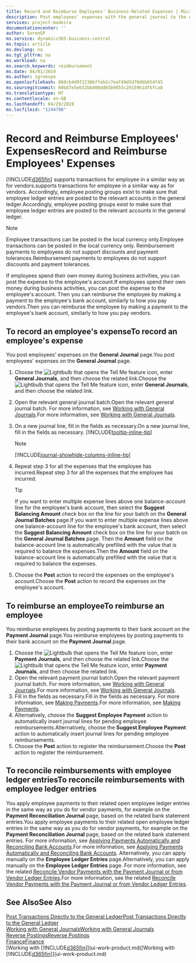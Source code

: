 ```yaml
---
title: Record and Reimburse Employees' Business-Related Expenses | Microsoft Docs
description: Post employees' expenses with the general journal to the employee's account and later post a payment to the employee's bank account to reimburse for the business-related expense.
services: project-madeira
documentationcenter: ''
author: SorenGP
ms.service: dynamics365-business-central
ms.topic: article
ms.devlang: na
ms.tgt_pltfrm: na
ms.workload: na
ms.search.keywords: reimbursement
ms.date: 04/01/2019
ms.author: sgroespe
ms.openlocfilehash: 660cb4d9f2238bffeb1c7eaf49d5d70dbb654f45
ms.sourcegitcommit: 60b87e5eb32bb408dd65b9855c29159b1dfbfca8
ms.translationtype: HT
ms.contentlocale: en-GB
ms.lasthandoff: 04/29/2019
ms.locfileid: "1244798"
---
```

# <a name="record-and-reimburse-employees-expenses"></a><span data-ttu-id="89173-103">Record and Reimburse Employees' Expenses</span><span class="sxs-lookup"><span data-stu-id="89173-103">Record and Reimburse Employees' Expenses</span></span>
[!INCLUDE[d365fin](includes/d365fin_md.md)] <span data-ttu-id="89173-104">supports transactions for employee in a similar way as for vendors.</span><span class="sxs-lookup"><span data-stu-id="89173-104">supports transactions for employee in a similar way as for vendors.</span></span> <span data-ttu-id="89173-105">Accordingly, employee posting groups exist to make sure that employee ledger entries are posted to the relevant accounts in the general ledger.</span><span class="sxs-lookup"><span data-stu-id="89173-105">Accordingly, employee posting groups exist to make sure that employee ledger entries are posted to the relevant accounts in the general ledger.</span></span>

> [!NOTE]  
> <span data-ttu-id="89173-106">Employee transactions can be posted in the local currency only.</span><span class="sxs-lookup"><span data-stu-id="89173-106">Employee transactions can be posted in the local currency only.</span></span> <span data-ttu-id="89173-107">Reimbursement payments to employees do not support discounts and payment tolerances.</span><span class="sxs-lookup"><span data-stu-id="89173-107">Reimbursement payments to employees do not support discounts and payment tolerances.</span></span>

<span data-ttu-id="89173-108">If employees spend their own money during business activities, you can post the expense to the employee's account.</span><span class="sxs-lookup"><span data-stu-id="89173-108">If employees spend their own money during business activities, you can post the expense to the employee's account.</span></span> <span data-ttu-id="89173-109">Then you can reimburse the employee by making a payment to the employee's bank account, similarly to how you pay vendors.</span><span class="sxs-lookup"><span data-stu-id="89173-109">Then you can reimburse the employee by making a payment to the employee's bank account, similarly to how you pay vendors.</span></span>

## <a name="to-record-an-employees-expense"></a><span data-ttu-id="89173-110">To record an employee's expense</span><span class="sxs-lookup"><span data-stu-id="89173-110">To record an employee's expense</span></span>
<span data-ttu-id="89173-111">You post employees' expenses on the **General Journal** page.</span><span class="sxs-lookup"><span data-stu-id="89173-111">You post employees' expenses on the **General Journal** page.</span></span>
1. <span data-ttu-id="89173-112">Choose the ![Lightbulb that opens the Tell Me feature](media/ui-search/search_small.png "Tell me what you want to do") icon, enter **General Journals**, and then choose the related link.</span><span class="sxs-lookup"><span data-stu-id="89173-112">Choose the ![Lightbulb that opens the Tell Me feature](media/ui-search/search_small.png "Tell me what you want to do") icon, enter **General Journals**, and then choose the related link.</span></span>
2. <span data-ttu-id="89173-113">Open the relevant general journal batch.</span><span class="sxs-lookup"><span data-stu-id="89173-113">Open the relevant general journal batch.</span></span> <span data-ttu-id="89173-114">For more information, see [Working with General Journals](ui-work-general-journals.md).</span><span class="sxs-lookup"><span data-stu-id="89173-114">For more information, see [Working with General Journals](ui-work-general-journals.md).</span></span>
3. <span data-ttu-id="89173-115">On a new journal line, fill in the fields as necessary.</span><span class="sxs-lookup"><span data-stu-id="89173-115">On a new journal line, fill in the fields as necessary.</span></span> [!INCLUDE[tooltip-inline-tip](includes/tooltip-inline-tip_md.md)]    

    > [!NOTE]
    > [!INCLUDE[journal-showhide-columns-inline-tip](includes/journal-showhide-columns-inline-tip.md)]
4. <span data-ttu-id="89173-116">Repeat step 3 for all the expenses that the employee has incurred.</span><span class="sxs-lookup"><span data-stu-id="89173-116">Repeat step 3 for all the expenses that the employee has incurred.</span></span>

    > [!TIP]  
    > <span data-ttu-id="89173-117">If you want to enter multiple expense lines above one balance-account line for the employee's bank account, then select the **Suggest Balancing Amount** check box on the line for your batch on the **General Journal Batches** page.</span><span class="sxs-lookup"><span data-stu-id="89173-117">If you want to enter multiple expense lines above one balance-account line for the employee's bank account, then select the **Suggest Balancing Amount** check box on the line for your batch on the **General Journal Batches** page.</span></span> <span data-ttu-id="89173-118">Then the **Amount** field on the balance-account line is automatically prefilled with the value that is required to balance the expenses.</span><span class="sxs-lookup"><span data-stu-id="89173-118">Then the **Amount** field on the balance-account line is automatically prefilled with the value that is required to balance the expenses.</span></span>
5. <span data-ttu-id="89173-119">Choose the **Post** action to record the expenses on the employee's account.</span><span class="sxs-lookup"><span data-stu-id="89173-119">Choose the **Post** action to record the expenses on the employee's account.</span></span>

## <a name="to-reimburse-an-employee"></a><span data-ttu-id="89173-120">To reimburse an employee</span><span class="sxs-lookup"><span data-stu-id="89173-120">To reimburse an employee</span></span>
<span data-ttu-id="89173-121">You reimburse employees by posting payments to their bank account on the **Payment Journal** page.</span><span class="sxs-lookup"><span data-stu-id="89173-121">You reimburse employees by posting payments to their bank account on the **Payment Journal** page.</span></span>
1. <span data-ttu-id="89173-122">Choose the ![Lightbulb that opens the Tell Me feature](media/ui-search/search_small.png "Tell me what you want to do") icon, enter **Payment Journals**, and then choose the related link.</span><span class="sxs-lookup"><span data-stu-id="89173-122">Choose the ![Lightbulb that opens the Tell Me feature](media/ui-search/search_small.png "Tell me what you want to do") icon, enter **Payment Journals**, and then choose the related link.</span></span>
2. <span data-ttu-id="89173-123">Open the relevant payment journal batch.</span><span class="sxs-lookup"><span data-stu-id="89173-123">Open the relevant payment journal batch.</span></span> <span data-ttu-id="89173-124">For more information, see [Working with General Journals](ui-work-general-journals.md).</span><span class="sxs-lookup"><span data-stu-id="89173-124">For more information, see [Working with General Journals](ui-work-general-journals.md).</span></span>
3. <span data-ttu-id="89173-125">Fill in the fields as necessary.</span><span class="sxs-lookup"><span data-stu-id="89173-125">Fill in the fields as necessary.</span></span> <span data-ttu-id="89173-126">For more information, see [Making Payments](payables-make-payments.md).</span><span class="sxs-lookup"><span data-stu-id="89173-126">For more information, see [Making Payments](payables-make-payments.md).</span></span>
4. <span data-ttu-id="89173-127">Alternatively, choose the **Suggest Employee Payment** action to automatically insert journal lines for pending employee reimbursements.</span><span class="sxs-lookup"><span data-stu-id="89173-127">Alternatively, choose the **Suggest Employee Payment** action to automatically insert journal lines for pending employee reimbursements.</span></span>
5. <span data-ttu-id="89173-128">Choose the **Post** action to register the reimbursement.</span><span class="sxs-lookup"><span data-stu-id="89173-128">Choose the **Post** action to register the reimbursement.</span></span>  

## <a name="to-reconcile-reimbursements-with-employee-ledger-entries"></a><span data-ttu-id="89173-129">To reconcile reimbursements with employee ledger entries</span><span class="sxs-lookup"><span data-stu-id="89173-129">To reconcile reimbursements with employee ledger entries</span></span>
<span data-ttu-id="89173-130">You apply employee payments to their related open employee ledger entries in the same way as you do for vendor payments, for example on the **Payment Reconciliation Journal** page, based on the related bank statement entries.</span><span class="sxs-lookup"><span data-stu-id="89173-130">You apply employee payments to their related open employee ledger entries in the same way as you do for vendor payments, for example on the **Payment Reconciliation Journal** page, based on the related bank statement entries.</span></span> <span data-ttu-id="89173-131">For more information, see [Applying Payments Automatically and Reconciling Bank Accounts](receivables-apply-payments-auto-reconcile-bank-accounts.md).</span><span class="sxs-lookup"><span data-stu-id="89173-131">For more information, see [Applying Payments Automatically and Reconciling Bank Accounts](receivables-apply-payments-auto-reconcile-bank-accounts.md).</span></span> <span data-ttu-id="89173-132">Alternatively, you can apply manually on the **Employee Ledger Entries** page.</span><span class="sxs-lookup"><span data-stu-id="89173-132">Alternatively, you can apply manually on the **Employee Ledger Entries** page.</span></span> <span data-ttu-id="89173-133">For more information, see the related [Reconcile Vendor Payments with the Payment Journal or from Vendor Ledger Entries](payables-how-apply-purchase-transactions-manually.md).</span><span class="sxs-lookup"><span data-stu-id="89173-133">For more information, see the related [Reconcile Vendor Payments with the Payment Journal or from Vendor Ledger Entries](payables-how-apply-purchase-transactions-manually.md).</span></span>  

## <a name="see-also"></a><span data-ttu-id="89173-134">See Also</span><span class="sxs-lookup"><span data-stu-id="89173-134">See Also</span></span>
[<span data-ttu-id="89173-135">Post Transactions Directly to the General Ledger</span><span class="sxs-lookup"><span data-stu-id="89173-135">Post Transactions Directly to the General Ledger</span></span>](finance-how-post-transactions-directly.md)  
[<span data-ttu-id="89173-136">Working with General Journals</span><span class="sxs-lookup"><span data-stu-id="89173-136">Working with General Journals</span></span>](ui-work-general-journals.md)  
[<span data-ttu-id="89173-137">Reverse Postings</span><span class="sxs-lookup"><span data-stu-id="89173-137">Reverse Postings</span></span>](finance-how-reverse-journal-posting.md)  
[<span data-ttu-id="89173-138">Finance</span><span class="sxs-lookup"><span data-stu-id="89173-138">Finance</span></span>](finance.md)  
<span data-ttu-id="89173-139">[Working with [!INCLUDE[d365fin](includes/d365fin_md.md)]](ui-work-product.md)</span><span class="sxs-lookup"><span data-stu-id="89173-139">[Working with [!INCLUDE[d365fin](includes/d365fin_md.md)]](ui-work-product.md)</span></span>  
